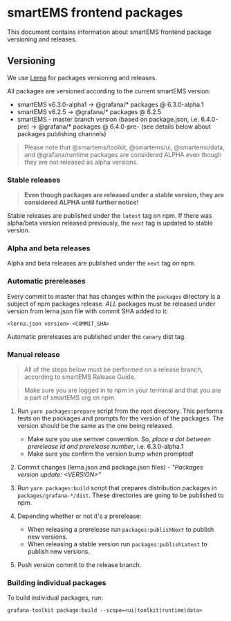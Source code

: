 # smartEMS frontend packages

This document contains information about smartEMS frontend package versioning and releases.

## Versioning
We use [Lerna](https://github.com/lerna/lerna) for packages versioning and releases.

All packages are versioned according to the current smartEMS version:
- smartEMS v6.3.0-alpha1 -> @grafana/* packages @ 6.3.0-alpha.1
- smartEMS v6.2.5 -> @grafana/* packages @ 6.2.5
- smartEMS - master branch version (based on package.json, i.e. 6.4.0-pre) -> @grafana/* packages @ 6.4.0-pre-<COMMIT-SHA> (see details below about packages publishing channels)

> Please note that @smartems/toolkit, @smartems/ui, @smartems/data, and @grafana/runtime packages are considered ALPHA even though they are not released as alpha versions.

### Stable releases
> **Even though packages are released under a stable version, they are considered ALPHA until further notice!**

Stable releases are published under the `latest` tag on npm. If there was alpha/beta version released previously, the `next` tag is updated to stable version.

### Alpha and beta releases
Alpha and beta releases are published under the `next` tag on npm.

### Automatic prereleases
Every commit to master that has changes within the `packages` directory is a subject of npm packages release. *ALL* packages must be released under version from lerna.json file with commit SHA added to it:

```
<lerna.json version>-<COMMIT_SHA>
```

Automatic prereleases are published under the `canary` dist tag.

### Manual release

> All of the steps below must be performed on a release branch, according to smartEMS Release Guide.

> Make sure you are logged in to npm in your terminal and that you are a part of smartEMS org on npm.

1. Run `yarn packages:prepare` script from the root directory. This performs tests on the packages and prompts for the version of the packages. The version should be the same as the one being released.
   - Make sure you use semver convention. So, *place a dot between prerelease id and prerelease number*, i.e. 6.3.0-alpha.1
   - Make sure you confirm the version bump when prompted!
2. Commit changes (lerna.json and package.json files) - *"Packages version update: \<VERSION\>"*
3. Run `yarn packages:build` script that prepares distribution packages in `packages/grafana-*/dist`. These directories are going to be published to npm.
4. Depending whether or not it's a prerelease:
   - When releasing a prerelease run `packages:publishNext` to publish new versions.
   - When releasing a stable version run `packages:publishLatest` to publish new versions.

5. Push version commit to the release branch.

### Building individual packages
To build individual packages, run:

```
grafana-toolkit package:build --scope=<ui|toolkit|runtime|data>
```
